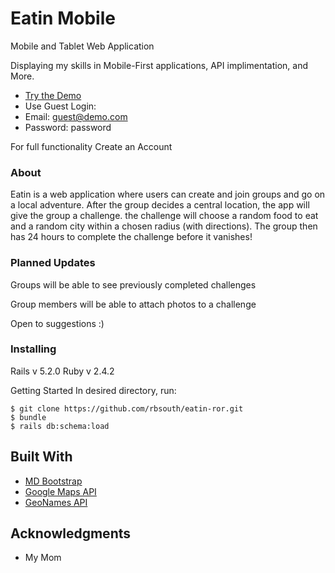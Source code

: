 # Eatin Mobile

Mobile and Tablet Web Application

Displaying my skills in Mobile-First applications, API implimentation, and More.

* [Try the Demo](https://reid-eatin.herokuapp.com)
* Use Guest Login:
*	Email: guest@demo.com
*	Password: password

For full functionality Create an Account

### About

Eatin is a web application where users can create and join groups and go on a local adventure. After the group decides a central location, the app will give the group a challenge. the challenge will choose a random food to eat and a random city within a chosen radius (with directions). The group then has 24 hours to complete the challenge before it vanishes!

### Planned Updates

Groups will be able to see previously completed challenges

Group members will be able to attach photos to a challenge

Open to suggestions :)

### Installing

Rails v 5.2.0
Ruby v 2.4.2

Getting Started
In desired directory, run:
```
$ git clone https://github.com/rbsouth/eatin-ror.git
$ bundle
$ rails db:schema:load
```

## Built With

* [MD Bootstrap](https://fezvrasta.github.io/bootstrap-material-design/)
* [Google Maps API](https://developers.google.com/maps/)
* [GeoNames API](http://www.geonames.org/export/web-services.html)

## Acknowledgments

* My Mom